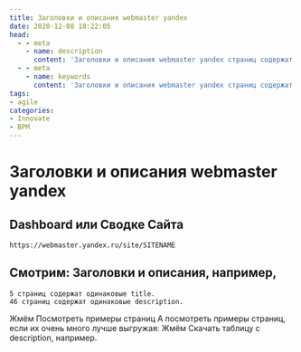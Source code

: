 ```yaml
---
title: Заголовки и описания webmaster yandex
date: 2020-12-08 18:22:05
head:
  - - meta
    - name: description
      content: 'Заголовки и описания webmaster yandex страниц содержат одинаковые title страниц содержат одинаковые description'
  - - meta
    - name: keywords 
      content: 'Заголовки и описания webmaster yandex страниц содержат одинаковые title страниц содержат одинаковые description'
tags:
- agile
categories:
- Innovate
- BPM
---
```


# Заголовки и описания webmaster yandex

## Dashboard или Сводке Сайта

```
https://webmaster.yandex.ru/site/SITENAME
```

## Смотрим: Заголовки и описания, например,

```
5 страниц содержат одинаковые title.
46 страниц содержат одинаковые description.
```

Жмём Посмотреть примеры страниц
А посмотреть примеры страниц, если их очень много лучше выгружая:
Жмём Скачать таблицу с description, например.
